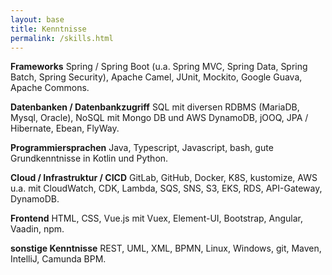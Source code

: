 ```yaml
---
layout: base
title: Kenntnisse
permalink: /skills.html
---
```

**Frameworks**  Spring / Spring Boot (u.a. Spring MVC, Spring Data, Spring Batch, Spring Security), Apache Camel, JUnit, Mockito, Google Guava, Apache Commons.

**Datenbanken / Datenbankzugriff**   SQL mit diversen RDBMS (MariaDB, Mysql, Oracle), NoSQL mit Mongo DB und AWS DynamoDB, jOOQ, JPA / Hibernate, Ebean, FlyWay.

**Programmiersprachen** Java, Typescript, Javascript, bash, gute Grundkenntnisse in Kotlin und Python.

**Cloud / Infrastruktur / CICD**  GitLab, GitHub, Docker, K8S, kustomize, AWS u.a. mit CloudWatch, CDK, Lambda, SQS, SNS, S3, EKS, RDS, API-Gateway, DynamoDB.

**Frontend**  HTML, CSS, Vue.js mit Vuex, Element-UI, Bootstrap, Angular, Vaadin, npm.

**sonstige Kenntnisse**  REST, UML, XML, BPMN, Linux, Windows, git, Maven, IntelliJ, Camunda BPM.